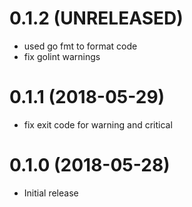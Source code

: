 # 0.1.2 (UNRELEASED)

- used go fmt to format code
- fix golint warnings

# 0.1.1 (2018-05-29)

- fix exit code for warning and critical

# 0.1.0 (2018-05-28)

- Initial release
